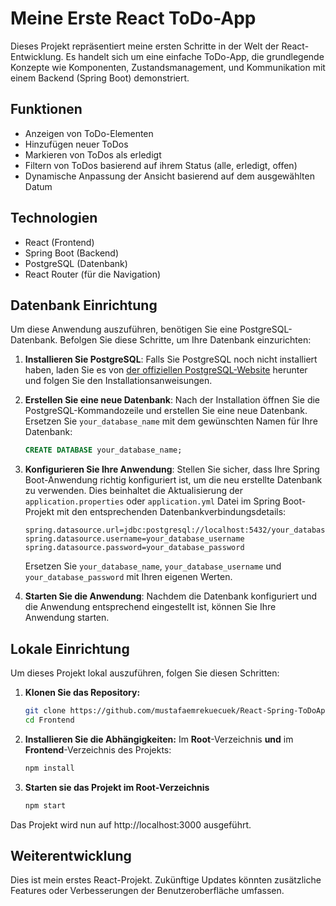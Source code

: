 # Meine Erste React ToDo-App

Dieses Projekt repräsentiert meine ersten Schritte in der Welt der React-Entwicklung. Es handelt sich um eine einfache ToDo-App, die grundlegende Konzepte wie Komponenten, Zustandsmanagement, und Kommunikation mit einem Backend (Spring Boot) demonstriert.

## Funktionen

- Anzeigen von ToDo-Elementen
- Hinzufügen neuer ToDos
- Markieren von ToDos als erledigt
- Filtern von ToDos basierend auf ihrem Status (alle, erledigt, offen)
- Dynamische Anpassung der Ansicht basierend auf dem ausgewählten Datum

## Technologien

- React (Frontend)
- Spring Boot (Backend)
- PostgreSQL (Datenbank)
- React Router (für die Navigation)

## Datenbank Einrichtung

Um diese Anwendung auszuführen, benötigen Sie eine PostgreSQL-Datenbank. Befolgen Sie diese Schritte, um Ihre Datenbank einzurichten:

1. **Installieren Sie PostgreSQL**: Falls Sie PostgreSQL noch nicht installiert haben, laden Sie es von [der offiziellen PostgreSQL-Website](https://www.postgresql.org/download/) herunter und folgen Sie den Installationsanweisungen.

2. **Erstellen Sie eine neue Datenbank**: Nach der Installation öffnen Sie die PostgreSQL-Kommandozeile und erstellen Sie eine neue Datenbank. Ersetzen Sie `your_database_name` mit dem gewünschten Namen für Ihre Datenbank:

    ```sql
    CREATE DATABASE your_database_name;
    ```

3. **Konfigurieren Sie Ihre Anwendung**: Stellen Sie sicher, dass Ihre Spring Boot-Anwendung richtig konfiguriert ist, um die neu erstellte Datenbank zu verwenden. Dies beinhaltet die Aktualisierung der `application.properties` oder `application.yml` Datei im Spring Boot-Projekt mit den entsprechenden Datenbankverbindungsdetails:

    ```properties
    spring.datasource.url=jdbc:postgresql://localhost:5432/your_database_name
    spring.datasource.username=your_database_username
    spring.datasource.password=your_database_password
    ```

    Ersetzen Sie `your_database_name`, `your_database_username` und `your_database_password` mit Ihren eigenen Werten.

4. **Starten Sie die Anwendung**: Nachdem die Datenbank konfiguriert und die Anwendung entsprechend eingestellt ist, können Sie Ihre Anwendung starten.

## Lokale Einrichtung

Um dieses Projekt lokal auszuführen, folgen Sie diesen Schritten:

1. **Klonen Sie das Repository:**

   ```bash
   git clone https://github.com/mustafaemrekuecuek/React-Spring-ToDoApp.git
   cd Frontend
2. **Installieren Sie die Abhängigkeiten:**
   Im **Root**-Verzeichnis **und** im **Frontend**-Verzeichnis des Projekts:
   ```bash
   npm install
4. **Starten sie das Projekt im Root-Verzeichnis**
   ```bash
   npm start
   
Das Projekt wird nun auf http://localhost:3000 ausgeführt.

## Weiterentwicklung
Dies ist mein erstes React-Projekt. Zukünftige Updates könnten zusätzliche Features oder Verbesserungen der Benutzeroberfläche umfassen.
